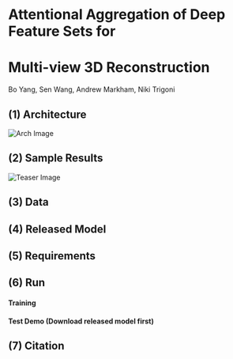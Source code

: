 # Attentional Aggregation of Deep Feature Sets for 
# Multi-view 3D Reconstruction
Bo Yang, Sen Wang, Andrew Markham, Niki Trigoni

## (1) Architecture
![Arch Image](https://github.com/Yang7879/AttSets/blob/master/attsets_arch.png)
## (2) Sample Results
![Teaser Image](https://github.com/Yang7879/AttSets/blob/master/attsets_sample.png)
## (3) Data

## (4) Released Model

## (5) Requirements

## (6) Run
#### Training

#### Test Demo (Download released model first)

## (7) Citation
